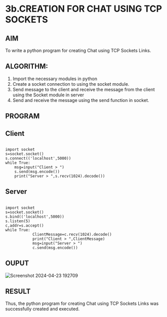 # 3b.CREATION FOR CHAT USING TCP SOCKETS
## AIM
To write a python program for creating Chat using TCP Sockets Links.
## ALGORITHM:
1. Import the necessary modules in python
2. Create a socket connection to using the socket module.
3. Send message to the client and receive the message from the client using the Socket module in
 server
4. Send and receive the message using the send function in socket.
## PROGRAM
## Client
```
 
import socket 
s=socket.socket() 
s.connect(('localhost',5000)) 
while True: 
    msg=input("Client > ") 
    s.send(msg.encode()) 
    print("Server > ",s.recv(1024).decode())
```
## Server
```
 
import socket 
s=socket.socket() 
s.bind(('localhost',5000)) 
s.listen(5) 
c,addr=s.accept() 
while True: 
            ClientMessage=c.recv(1024).decode() 
            print("Client > ",ClientMessage) 
            msg=input("Server > ") 
            c.send(msg.encode())
```

## OUPUT
![Screenshot 2024-04-23 192709](https://github.com/Hemaatchu/3b_CHAT_USING_TCP_SOCKETS/assets/147328300/cf4bb1a9-2c6b-4de9-aeb7-485f1c31e209)

## RESULT
Thus, the python program for creating Chat using TCP Sockets Links was successfully 
created and executed.
